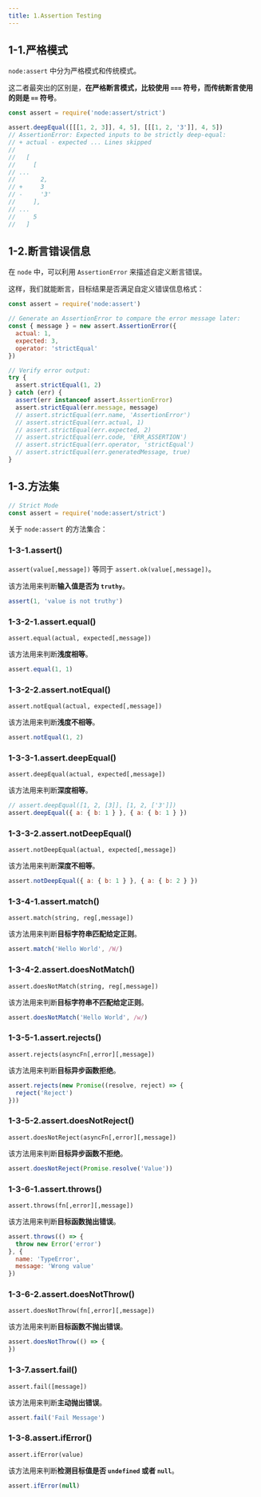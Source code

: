 ```yaml
---
title: 1.Assertion Testing
---
```


## 1-1.严格模式

`node:assert` 中分为严格模式和传统模式。

这二者最突出的区别是，**在严格断言模式，比较使用 `===` 符号，而传统断言使用的则是 `==` 符号**。

```js
const assert = require('node:assert/strict')

assert.deepEqual([[[1, 2, 3]], 4, 5], [[[1, 2, '3']], 4, 5])
// AssertionError: Expected inputs to be strictly deep-equal:
// + actual - expected ... Lines skipped
//
//   [
//     [
// ...
//       2,
// +     3
// -     '3'
//     ],
// ...
//     5
//   ]
```

## 1-2.断言错误信息

在 `node` 中，可以利用 `AssertionError` 来描述自定义断言错误。

这样，我们就能断言，目标结果是否满足自定义错误信息格式：

```js
const assert = require('node:assert')

// Generate an AssertionError to compare the error message later:
const { message } = new assert.AssertionError({
  actual: 1,
  expected: 3,
  operator: 'strictEqual'
})

// Verify error output:
try {
  assert.strictEqual(1, 2)
} catch (err) {
  assert(err instanceof assert.AssertionError)
  assert.strictEqual(err.message, message)
  // assert.strictEqual(err.name, 'AssertionError')
  // assert.strictEqual(err.actual, 1)
  // assert.strictEqual(err.expected, 2)
  // assert.strictEqual(err.code, 'ERR_ASSERTION')
  // assert.strictEqual(err.operator, 'strictEqual')
  // assert.strictEqual(err.generatedMessage, true)
}
```

## 1-3.方法集

```js
// Strict Mode
const assert = require('node:assert/strict')
```

关于 `node:assert` 的方法集合：

### 1-3-1.assert()

`assert(value[,message])` 等同于 `assert.ok(value[,message])`。

该方法用来判断**输入值是否为 `truthy`**。

```js
assert(1, 'value is not truthy')
```

### 1-3-2-1.assert.equal()

`assert.equal(actual, expected[,message])`

该方法用来判断**浅度相等**。

```js
assert.equal(1, 1)
```

### 1-3-2-2.assert.notEqual()

`assert.notEqual(actual, expected[,message])`

该方法用来判断**浅度不相等**。

```js
assert.notEqual(1, 2)
```

### 1-3-3-1.assert.deepEqual()

`assert.deepEqual(actual, expected[,message])`

该方法用来判断**深度相等**。

```js
// assert.deepEqual([1, 2, [3]], [1, 2, ['3']])
assert.deepEqual({ a: { b: 1 } }, { a: { b: 1 } })
```

### 1-3-3-2.assert.notDeepEqual()

`assert.notDeepEqual(actual, expected[,message])`

该方法用来判断**深度不相等**。

```js
assert.notDeepEqual({ a: { b: 1 } }, { a: { b: 2 } })
```

### 1-3-4-1.assert.match()

`assert.match(string, reg[,message])`

该方法用来判断**目标字符串匹配给定正则**。

```js
assert.match('Hello World', /W/)
```

### 1-3-4-2.assert.doesNotMatch()

`assert.doesNotMatch(string, reg[,message])`

该方法用来判断**目标字符串不匹配给定正则**。

```js
assert.doesNotMatch('Hello World', /w/)
```

### 1-3-5-1.assert.rejects()

`assert.rejects(asyncFn[,error][,message])`

该方法用来判断**目标异步函数拒绝**。

```js
assert.rejects(new Promise((resolve, reject) => {
  reject('Reject')
}))
```

### 1-3-5-2.assert.doesNotReject()

`assert.doesNotReject(asyncFn[,error][,message])`

该方法用来判断**目标异步函数不拒绝**。

```js
assert.doesNotReject(Promise.resolve('Value'))
```

### 1-3-6-1.assert.throws()

`assert.throws(fn[,error][,message])`

该方法用来判断**目标函数抛出错误**。

```js
assert.throws(() => {
  throw new Error('error')
}, {
  name: 'TypeError',
  message: 'Wrong value'
})
```

### 1-3-6-2.assert.doesNotThrow()

`assert.doesNotThrow(fn[,error][,message])`

该方法用来判断**目标函数不抛出错误**。

```js
assert.doesNotThrow(() => {
})
```

### 1-3-7.assert.fail()

`assert.fail([message])`

该方法用来判断**主动抛出错误**。

```js
assert.fail('Fail Message')
```

### 1-3-8.assert.ifError()

`assert.ifError(value)`

该方法用来判断**检测目标值是否 `undefined` 或者 `null`**。

```js
assert.ifError(null)
```
